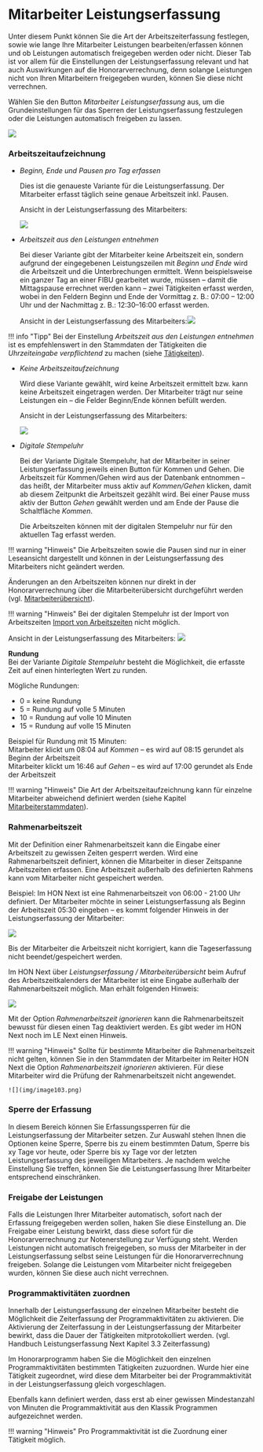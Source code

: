 # Mitarbeiter Leistungserfassung

Unter diesem Punkt können Sie die Art der Arbeitszeiterfassung
festlegen, sowie wie lange Ihre Mitarbeiter Leistungen
bearbeiten/erfassen können und ob Leistungen automatisch freigegeben
werden oder nicht. Dieser Tab ist vor allem für die Einstellungen der
Leistungserfassung relevant und hat auch Auswirkungen auf die
Honorarverrechnung, denn solange Leistungen nicht von Ihren
Mitarbeitern freigegeben wurden, können Sie diese nicht verrechnen.

Wählen Sie den Button *Mitarbeiter Leistungserfassung* aus, um die
Grundeinstellungen für das Sperren der Leistungserfassung festzulegen oder
die Leistungen automatisch freigeben zu lassen.

![](img/image100.png)

### Arbeitszeitaufzeichnung

-   *Beginn, Ende und Pausen pro Tag erfassen*

    Dies ist die genaueste Variante für die Leistungserfassung. Der
    Mitarbeiter erfasst täglich seine genaue Arbeitszeit inkl. Pausen.

    Ansicht in der Leistungserfassung des Mitarbeiters:

    ![](<img/image90.png>)

-   *Arbeitszeit aus den Leistungen entnehmen*

    Bei dieser Variante gibt der Mitarbeiter keine Arbeitszeit ein,
    sondern aufgrund der eingegebenen Leistungszeilen mit *Beginn und
    Ende* wird die Arbeitszeit und die Unterbrechungen ermittelt. Wenn
    beispielsweise ein ganzer Tag an einer FIBU gearbeitet wurde,
    müssen – damit die Mittagspause errechnet werden kann – zwei
    Tätigkeiten erfasst werden, wobei in den Feldern Beginn und Ende der
    Vormittag z. B.: 07:00 – 12:00 Uhr und der Nachmittag z. B.:
    12:30–16:00 erfasst werden.

    Ansicht in der Leistungserfassung des
    Mitarbeiters:![](<img/image91.png>)

!!! info "Tipp"
    Bei der Einstellung *Arbeitszeit aus den Leistungen entnehmen* ist es
    empfehlenswert in den Stammdaten der Tätigkeiten die *Uhrzeiteingabe
    verpflichtend* zu machen (siehe [Tätigkeiten](../Stammdaten%20HON%20Next/Tätigkeiten.md)).

-   *Keine Arbeitszeitaufzeichnung*

    Wird diese Variante gewählt, wird keine Arbeitszeit ermittelt bzw.
    kann keine Arbeitszeit eingetragen werden. Der Mitarbeiter trägt nur
    seine Leistungen ein – die Felder Beginn/Ende können befüllt werden.

    Ansicht in der Leistungserfassung des Mitarbeiters:

    ![](<img/image92.png>)

-   *Digitale Stempeluhr*

    Bei der Variante Digitale Stempeluhr, hat der Mitarbeiter in seiner
    Leistungserfassung jeweils einen Button für Kommen und Gehen. Die
    Arbeitszeit für Kommen/Gehen wird aus der Datenbank entnommen – das
    heißt, der Mitarbeiter muss aktiv auf *Kommen/Gehen* klicken, damit
    ab diesem Zeitpunkt die Arbeitszeit gezählt wird. Bei einer Pause
    muss aktiv der Button *Gehen* gewählt werden und am Ende der Pause
    die Schaltfläche *Kommen*.

    Die Arbeitszeiten können mit der digitalen Stempeluhr nur für den
    aktuellen Tag erfasst werden.

!!! warning "Hinweis"
    Die Arbeitszeiten sowie die Pausen sind nur in einer Leseansicht
    dargestellt und können in der Leistungserfassung des Mitarbeiters nicht
    geändert werden.

Änderungen an den Arbeitszeiten können nur direkt in der
Honorarverrechnung über die Mitarbeiterübersicht durchgeführt werden
(vgl. [Mitarbeiterübersicht](../Mitarbeiterübersicht/index.md)).

!!! warning "Hinweis"
    Bei der digitalen Stempeluhr ist der Import von Arbeitszeiten [Import von Arbeitszeiten](../Datenübernahme.md#datenimport-leistungen-und-arbeitszeiten) nicht möglich.

Ansicht in der Leistungserfassung des Mitarbeiters:
![](<img/image93.png>)

**Rundung**  
Bei der Variante *Digitale Stempeluhr* besteht die Möglichkeit, die
erfasste Zeit auf einen hinterlegten Wert zu runden.

Mögliche Rundungen:

-   0 = keine Rundung
-   5 = Rundung auf volle 5 Minuten
-   10 = Rundung auf volle 10 Minuten
-   15 = Rundung auf volle 15 Minuten

Beispiel für Rundung mit 15 Minuten:  
Mitarbeiter klickt um 08:04 auf *Kommen* – es wird auf 08:15 gerundet
als Beginn der Arbeitszeit  
Mitarbeiter klickt um 16:46 auf *Gehen* – es wird auf 17:00 gerundet als
Ende der Arbeitszeit

!!! warning "Hinweis"
    Die Art der Arbeitszeitaufzeichnung kann für einzelne Mitarbeiter abweichend definiert werden (siehe Kapitel [Mitarbeiterstammdaten](../Stammdaten%20Mitarbeiter.md)).

### Rahmenarbeitszeit

Mit der Definition einer Rahmenarbeitszeit kann die Eingabe einer Arbeitszeit zu gewissen Zeiten gesperrt werden. Wird eine Rahmenarbeitszeit definiert, können die Mitarbeiter in dieser Zeitspanne Arbeitszeiten erfassen. Eine Arbeitszeit außerhalb des definierten Rahmens kann vom Mitarbeiter nicht gespeichert werden.

Beispiel:
Im HON Next ist eine Rahmenarbeitszeit von 06:00 - 21:00 Uhr definiert.
Der Mitarbeiter möchte in seiner Leistungserfassung als Beginn der Arbeitszeit 05:30 eingeben – es kommt folgender Hinweis in der Leistungserfassung der Mitarbeiter:

![](img/image101.png)

Bis der Mitarbeiter die Arbeitszeit nicht korrigiert, kann die Tageserfassung nicht beendet/gespeichert werden.

Im HON Next über *Leistungserfassung / Mitarbeiterübersicht* beim Aufruf des Arbeitszeitkalenders der Mitarbeiter ist eine Eingabe außerhalb der Rahmenarbeitszeit möglich. Man erhält folgenden Hinweis:

![](img/image102.png)

Mit der Option *Rahmenarbeitszeit ignorieren* kann die Rahmenarbeitszeit bewusst für diesen einen Tag deaktiviert werden. Es gibt weder im HON Next noch im LE Next einen Hinweis.

!!! warning "Hinweis"
    Sollte für bestimmte Mitarbeiter die Rahmenarbeitszeit nicht gelten, können Sie in den Stammdaten der Mitarbeiter im Reiter HON Next die Option *Rahmenarbeitszeit ignorieren* aktivieren. Für diese Mitarbeiter wird die Prüfung der Rahmenarbeitszeit nicht angewendet.

    ![](img/image103.png)

### Sperre der Erfassung

In diesem Bereich können Sie Erfassungssperren für die
Leistungserfassung der Mitarbeiter setzen. Zur Auswahl stehen Ihnen die
Optionen keine Sperre, Sperre bis zu einem bestimmten Datum, Sperre bis
xy Tage vor heute, oder Sperre bis xy Tage vor der letzten
Leistungserfassung des jeweiligen Mitarbeiters. Je nachdem welche
Einstellung Sie treffen, können Sie die Leistungserfassung Ihrer
Mitarbeiter entsprechend einschränken.

### Freigabe der Leistungen

Falls die Leistungen Ihrer Mitarbeiter automatisch, sofort nach der
Erfassung freigegeben werden sollen, haken Sie diese Einstellung an. Die
Freigabe einer Leistung bewirkt, dass diese sofort für die
Honorarverrechnung zur Notenerstellung zur Verfügung steht. Werden
Leistungen nicht automatisch freigegeben, so muss der Mitarbeiter in der
Leistungserfassung selbst seine Leistungen für die Honorarverrechnung
freigeben. Solange die Leistungen vom Mitarbeiter nicht freigegeben
wurden, können Sie diese auch nicht verrechnen.

### Programmaktivitäten zuordnen

Innerhalb der Leistungserfassung der einzelnen Mitarbeiter besteht die
Möglichkeit die Zeiterfassung der Programmaktivitäten zu aktivieren. Die
Aktivierung der Zeiterfassung in der Leistungserfassung der Mitarbeiter
bewirkt, dass die Dauer der Tätigkeiten mitprotokolliert werden. (vgl.
Handbuch Leistungserfassung Next Kapitel 3.3 Zeiterfassung)

Im Honorarprogramm haben Sie die Möglichkeit den einzelnen
Programmaktivitäten bestimmten Tätigkeiten zuzuordnen. Wurde hier eine
Tätigkeit zugeordnet, wird diese dem Mitarbeiter bei der
Programmaktivität in der Leistungserfassung gleich vorgeschlagen.

Ebenfalls kann definiert werden, dass erst ab einer gewissen
Mindestanzahl von Minuten die Programmaktivität aus den Klassik
Programmen aufgezeichnet werden.

!!! warning "Hinweis"
    Pro Programmaktivität ist die Zuordnung einer Tätigkeit möglich.